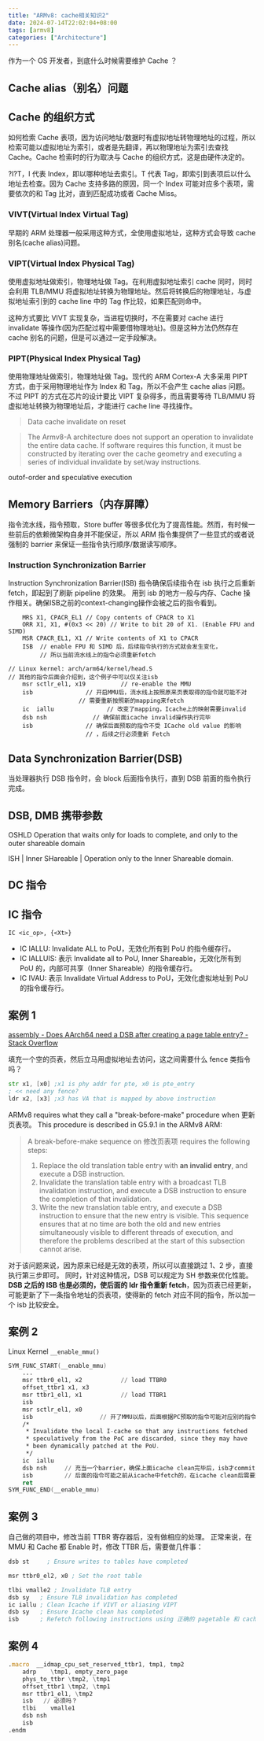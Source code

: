 ```yaml
---
title: "ARMv8: cache相关知识2"
date: 2024-07-14T22:02:04+08:00
tags: [armv8]
categories: ["Architecture"]
---
```


作为一个 OS 开发者，到底什么时候需要维护 Cache ？

## Cache alias（别名）问题

## Cache 的组织方式

如何检索 Cache 表项，因为访问地址/数据时有虚拟地址转物理地址的过程，所以检索可能以虚拟地址为索引，或者是先翻译，再以物理地址为索引去查找 Cache。Cache 检索时的行为取决与 Cache 的组织方式，这是由硬件决定的。

?I?T，I 代表 Index，即以哪种地址去索引。T 代表 Tag，即索引到表项后以什么地址去检查。因为 Cache 支持多路的原因，同一个 Index 可能对应多个表项，需要依次的和 Tag 比对，直到匹配成功或者 Cache Miss。

### VIVT(Virtual Index Virtual Tag)

早期的 ARM 处理器一般采用这种方式，全使用虚拟地址，这种方式会导致 cache 别名(cache alias)问题。

### VIPT(Virtual Index Physical Tag)

使用虚拟地址做索引，物理地址做 Tag。在利用虚拟地址索引 cache 同时，同时会利用 TLB/MMU 将虚拟地址转换为物理地址。然后将转换后的物理地址，与虚拟地址索引到的 cache line 中的 Tag 作比较，如果匹配则命中。

这种方式要比 VIVT 实现复杂，当进程切换时，不在需要对 cache 进行 invalidate 等操作(因为匹配过程中需要借物理地址)。但是这种方法仍然存在 cache 别名的问题，但是可以通过一定手段解决。

### PIPT(Physical Index Physical Tag)

使用物理地址做索引，物理地址做 Tag。现代的 ARM Cortex-A 大多采用 PIPT 方式，由于采用物理地址作为 Index 和 Tag，所以不会产生 cache alias 问题。不过 PIPT 的方式在芯片的设计要比 VIPT 复杂得多，而且需要等待 TLB/MMU 将虚拟地址转换为物理地址后，才能进行 cache line 寻找操作。

> Data cache invalidate on reset

> The Armv8-A architecture does not support an operation to invalidate the entire data cache. If software requires this function, it must be constructed by iterating over the cache geometry and executing a series of individual invalidate by set/way instructions.

outof-order and speculative execution

## Memory Barriers（内存屏障）

指令流水线，指令预取，Store buffer 等很多优化为了提高性能。然而，有时候一些前后的依赖微架构自身并不能保证，所以 ARM 指令集提供了一些显式的或者说强制的 barrier 来保证一些指令执行顺序/数据读写顺序。

### Instruction Synchronization Barrier

Instruction Synchronization Barrier(ISB) 指令确保后续指令在 isb 执行之后重新 fetch，即起到了刷新 pipeline 的效果。
用到 isb 的地方一般与内存、Cache 操作相关。确保ISB之前的context-changing操作会被之后的指令看到。

```assembly
	MRS X1, CPACR_EL1 // Copy contents of CPACR to X1
	ORR X1, X1, #(0x3 << 20) // Write to bit 20 of X1. (Enable FPU and SIMD)
	MSR CPACR_EL1, X1 // Write contents of X1 to CPACR
	ISB  // enable FPU 和 SIMD 后，后续指令执行的方式就会发生变化，
		 // 所以当前流水线上的指令必须重新fetch
```

```assembly
// Linux kernel: arch/arm64/kernel/head.S
// 其他的指令后面会介绍到，这个例子中可以仅关注isb
	msr	sctlr_el1, x19			// re-enable the MMU
	isb               // 开启MMU后，流水线上按照原来页表取得的指令就可能不对
					// 需要重新按照新的mapping来fetch
	ic	iallu				// 改变了mapping，Icache上的映射需要invalid
	dsb	nsh				// 确保前面icache invalid操作执行完毕
	isb               // 确保后面预取的指令不受 ICache old value 的影响
	                  // ，后续之行必须重新 Fetch
```

## Data Synchronization Barrier(DSB)

当处理器执行 DSB 指令时，会 block 后面指令执行，直到 DSB 前面的指令执行完成。

## DSB, DMB 携带参数

OSHLD Operation that waits only for loads to complete, and only to the outer shareable domain

ISH | Inner SHareable | Operation only to the Inner Shareable domain.

## DC 指令

## IC 指令

```
IC <ic_op>, {<Xt>}
```

- IC IALLU: Invalidate ALL to PoU，无效化所有到 PoU 的指令缓存行。
- IC IALLUIS: 表示 Invalidate all to PoU, Inner Shareable，无效化所有到 PoU 的，内部可共享（Inner Shareable）的指令缓存行。
- IC IVAU: 表示 Invalidate Virtual Address to PoU，无效化虚拟地址到 PoU 的指令缓存行。

## 案例 1

[assembly - Does AArch64 need a DSB after creating a page table entry? - Stack Overflow](https://stackoverflow.com/questions/58636551/does-aarch64-need-a-dsb-after-creating-a-page-table-entry)

填充一个空的页表，然后立马用虚拟地址去访问，这之间需要什么 fence 类指令吗？

```asm
str x1, [x0] ;x1 is phy addr for pte, x0 is pte_entry
; << need any fence?
ldr x2, [x3] ;x3 has VA that is mapped by above instruction
```

ARMv8 requires what they call a "break-before-make" procedure when 更新页表项。 This procedure is described in G5.9.1 in the ARMv8 ARM:

> A break-before-make sequence on 修改页表项 requires the following steps:
>
> 1.  Replace the old translation table entry with **an invalid entry**, and execute a DSB instruction.
> 2.  Invalidate the translation table entry with a broadcast TLB invalidation instruction, and execute a DSB instruction to ensure the completion of that invalidation.
> 3.  Write the new translation table entry, and execute a DSB instruction to ensure that the new entry is visible. This sequence ensures that at no time are both the old and new entries simultaneously visible to different threads of execution, and therefore the problems described at the start of this subsection cannot arise.

对于该问题来说，因为原来已经是无效的表项，所以可以直接跳过 1、2 步，直接执行第三步即可。
同时，针对这种情况，DSB 可以规定为 SH 参数来优化性能。**DSB 之后的 ISB 也是必须的，使后面的 ldr 指令重新 fetch**，因为页表已经更新，可能更新了下一条指令地址的页表项，使得新的 fetch 对应不同的指令，所以加一个 isb 比较安全。

## 案例 2

Linux Kernel `__enable_mmu()`

```asm
SYM_FUNC_START(__enable_mmu)
	...
	msr	ttbr0_el1, x2			// load TTBR0
	offset_ttbr1 x1, x3
	msr	ttbr1_el1, x1			// load TTBR1
	isb
	msr	sctlr_el1, x0
	isb                   // 开了MMU以后，后面根据PC预取的指令可能对应别的指令地址，需要重新fetch
	/*
	 * Invalidate the local I-cache so that any instructions fetched
	 * speculatively from the PoC are discarded, since they may have
	 * been dynamically patched at the PoU.
	 */
	ic	iallu
	dsb	nsh     // 充当一个barrier，确保上面icache clean完毕后，isb才commit
	isb         // 后面的指令可能之前从icache中fetch的，在icache clean后需要重新fetch
	ret
SYM_FUNC_END(__enable_mmu)
```

## 案例 3

自己做的项目中，修改当前 TTBR 寄存器后，没有做相应的处理。
正常来说，在 MMU 和 Cache 都 Enable 时，修改 TTBR 后，需要做几件事：

```asm
dsb st     ; Ensure writes to tables have completed

msr ttbr0_el2, x0 ; Set the root table

tlbi vmalle2 ; Invalidate TLB entry
dsb sy   ; Ensure TLB invalidation has completed
ic iallu ; Clean Icache if VIVT or aliasing VIPT
dsb sy   ; Ensure Icache clean has completed
isb      ; Refetch following instructions using 正确的 pagetable 和 cache、TLB
```



## 案例 4

```asm
.macro	__idmap_cpu_set_reserved_ttbr1, tmp1, tmp2
	adrp	\tmp1, empty_zero_page
	phys_to_ttbr \tmp2, \tmp1
	offset_ttbr1 \tmp2, \tmp1
	msr	ttbr1_el1, \tmp2
	isb   // 必须吗？
	tlbi	vmalle1 
	dsb	nsh
	isb
.endm
```